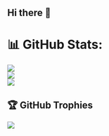 ## Hi there 👋
# 📊 GitHub Stats:
![](https://github-readme-stats.vercel.app/api?username=NAYAK-Shivam&theme=dark&hide_border=false&include_all_commits=false&count_private=false)<br/>
![](https://github-readme-streak-stats.herokuapp.com/?user=NAYAK-Shivam&theme=dark&hide_border=false)<br/>
![](https://github-readme-stats.vercel.app/api/top-langs/?username=NAYAK-Shivam&theme=dark&hide_border=false&include_all_commits=false&count_private=false&layout=compact)

## 🏆 GitHub Trophies
![](https://github-profile-trophy.vercel.app/?username=NAYAK-Shivam&theme=flag-india&no-frame=false&no-bg=true&margin-w=4)

<!-- Proudly created with GPRM ( https://gprm.itsvg.in ) -->
<!--
**NAYAK-Shivam/NAYAK-Shivam** is a ✨ _special_ ✨ repository because its `README.md` (this file) appears on your GitHub profile.

Here are some ideas to get you started:

- 🔭 I’m currently working on ...
- 🌱 I’m currently learning ...
- 👯 I’m looking to collaborate on ...
- 🤔 I’m looking for help with ...
- 💬 Ask me about ...
- 📫 How to reach me: ...
- 😄 Pronouns: ...
- ⚡ Fun fact: ...
-->
